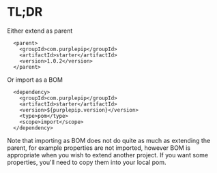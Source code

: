 # TL;DR

Either extend as parent

      <parent>
        <groupId>com.purplepip</groupId>
        <artifactId>starter</artifactId>
        <version>1.0.2</version>
      </parent>

Or import as a BOM

      <dependency>
        <groupId>com.purplepip</groupId>
        <artifactId>starter</artifactId>
        <version>${purplepip.version}</version>
        <type>pom</type>
        <scope>import</scope>
      </dependency>
      
Note that importing as BOM does not do quite as much as extending the parent,
for example properties are not imported, however BOM is appropriate when
you wish to extend another project.  If you want some properties, you'll need
to copy them into your local pom.
